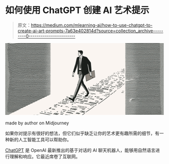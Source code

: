 # 如何使用 ChatGPT 创建 AI 艺术提示

> 原文：<https://medium.com/mlearning-ai/how-to-use-chatgpt-to-create-ai-art-prompts-7a63e402814d?source=collection_archive---------0----------------------->

![](img/97260a23c311062f3a1eb7a3aebed481.png)

made by author on Midjourney

如果你对提示有很好的想法，但它们似乎缺乏让你的艺术更有趣所需的细节，有一种新的人工智能工具可以帮助你。

[ChatGPT](https://chat.openai.com/chat) 是 OpenAI 最新推出的基于对话的 AI 聊天机器人，能够用自然语言进行理解和响应。它最近席卷了互联网。